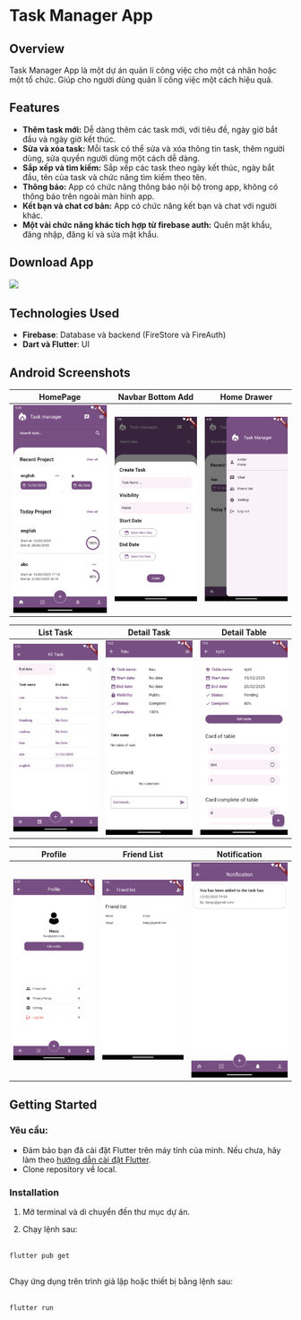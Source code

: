 # Task Manager App

## Overview

Task Manager App là một dự án quản lí công việc cho một cá nhân hoặc một tổ chức. Giúp cho người dùng quản lí công việc một cách hiệu quả.

## Features

- **Thêm task mới:** Dễ dàng thêm các task mới, với tiêu đề, ngày giờ bắt đầu và ngày giờ kết thúc.
- **Sửa và xóa task:** Mỗi task có thể sửa và xóa thông tin task, thêm người dùng, sửa quyền người dùng một cách dễ dàng.
- **Sắp xếp và tìm kiếm:** Sắp xếp các task theo ngày kết thúc, ngày bắt đầu, tên của task và chức năng tìm kiếm theo tên.
- **Thông báo:** App có chức năng thông báo nội bộ trong app, không có thông báo trên ngoài màn hình app.
- **Kết bạn và chat cơ bản:** App có chức năng kết bạn và chat với người khác.
- **Một vài chức năng khác tích hợp từ firebase auth:** Quên mật khẩu, đăng nhập, đăng kí và sửa mật khẩu.

## Download App

<a href="https://github.com/DangCaoHau2004/task_manager_app/releases/download/v1.0.0/app-release.apk">
  <img src="https://playerzon.com/asset/download.png" width="200"/>
</a>

## Technologies Used

- **Firebase**: Database và backend (FireStore và FireAuth)
- **Dart và Flutter**: UI


## Android Screenshots
  HomePage                 |   Navbar Bottom Add        |  Home Drawer
:-------------------------:|:-------------------------:|:-------------------------:
![](https://github.com/DangCaoHau2004/task_manager_app/blob/master/screenshots/homepage.png?raw=true)|![](https://github.com/DangCaoHau2004/task_manager_app/blob/master/screenshots/homepage1.png?raw=true)|![](https://github.com/DangCaoHau2004/task_manager_app/blob/master/screenshots/homepage2.png?raw=true)

  List Task                 |   Detail Task        |  Detail Table
:-------------------------:|:-------------------------:|:-------------------------:
![](https://github.com/DangCaoHau2004/task_manager_app/blob/master/screenshots/all_task.png?raw=true)|![](https://github.com/DangCaoHau2004/task_manager_app/blob/master/screenshots/detail_task.png?raw=true)|![](https://github.com/DangCaoHau2004/task_manager_app/blob/master/screenshots/all_card.png?raw=true)

  Profile                 |   Friend List        |  Notification
:-------------------------:|:-------------------------:|:-------------------------:
![](https://github.com/DangCaoHau2004/task_manager_app/blob/master/screenshots/profile.png?raw=true)|![](https://github.com/DangCaoHau2004/task_manager_app/blob/master/screenshots/friend_list.png?raw=true)|![](https://github.com/DangCaoHau2004/task_manager_app/blob/master/screenshots/notif.png?raw=true)




## Getting Started

### Yêu cầu:

- Đảm bảo bạn đã cài đặt Flutter trên máy tính của mình. Nếu chưa, hãy làm theo [hướng dẫn cài đặt Flutter](https://flutter.dev/docs/get-started/install).
- Clone repository về local.

### Installation

1. Mở terminal và di chuyển đến thư mục dự án.

2. Chạy lệnh sau:

<pre>
<code>
flutter pub get
</code>
</pre>

Chạy ứng dụng trên trình giả lập hoặc thiết bị bằng lệnh sau:

<pre>
<code>
flutter run
</code>
</pre>
